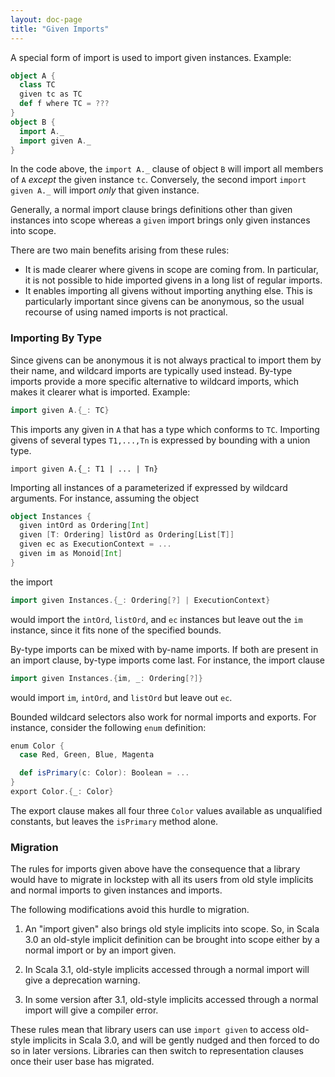 ```yaml
---
layout: doc-page
title: "Given Imports"
---
```


A special form of import is used to import given instances. Example:
```scala
object A {
  class TC
  given tc as TC
  def f where TC = ???
}
object B {
  import A._
  import given A._
}
```
In the code above, the `import A._` clause of object `B` will import all members
of `A` _except_ the given instance `tc`. Conversely, the second import `import given A._` will import _only_ that given instance.

Generally, a normal import clause brings definitions other than given instances into scope whereas a `given` import brings only given instances into scope.

There are two main benefits arising from these rules:

 - It is made clearer where givens in scope are coming from.
   In particular, it is not possible to hide imported givens in a long list of regular imports.
 - It enables importing all givens
   without importing anything else. This is particularly important since givens
   can be anonymous, so the usual recourse of using named imports is not
   practical.

### Importing By Type

Since givens can be anonymous it is not always practical to import them by their name, and wildcard imports are typically used instead. By-type imports provide a more specific alternative to wildcard imports, which makes it clearer what is imported. Example:

```scala
import given A.{_: TC}
```
This imports any given in `A` that has a type which conforms to `TC`. Importing givens of several types `T1,...,Tn`
is expressed by bounding with a union type.
```
import given A.{_: T1 | ... | Tn}
```
Importing all instances of a parameterized if expressed by wildcard arguments.
For instance, assuming the object
```scala
object Instances {
  given intOrd as Ordering[Int]
  given [T: Ordering] listOrd as Ordering[List[T]]
  given ec as ExecutionContext = ...
  given im as Monoid[Int]
}
```
the import
```scala
import given Instances.{_: Ordering[?] | ExecutionContext}
```
would import the `intOrd`, `listOrd`, and `ec` instances but leave out the `im` instance, since it fits none of the specified bounds.

By-type imports can be mixed with by-name imports. If both are present in an import clause, by-type imports come last. For instance, the import clause
```scala
import given Instances.{im, _: Ordering[?]}
```
would import `im`, `intOrd`, and `listOrd` but leave out `ec`.

Bounded wildcard selectors also work for normal imports and exports. For instance, consider the following `enum` definition:
```scala
enum Color {
  case Red, Green, Blue, Magenta

  def isPrimary(c: Color): Boolean = ...
}
export Color.{_: Color}
```
The export clause makes all four three `Color` values available as unqualified constants, but
leaves the `isPrimary` method alone.

### Migration

The rules for imports given above have the consequence that a library
would have to migrate in lockstep with all its users from old style implicits and
normal imports to given instances and imports.

The following modifications avoid this hurdle to migration.

 1. An "import given" also brings old style implicits into scope. So, in Scala 3.0
    an old-style implicit definition can be brought into scope either by a normal import or by an import given.

 2. In Scala 3.1, old-style implicits accessed through a normal import
    will give a deprecation warning.

 3. In some version after 3.1, old-style implicits accessed through a normal import
    will give a compiler error.

These rules mean that library users can use `import given` to access old-style implicits in Scala 3.0,
and will be gently nudged and then forced to do so in later versions. Libraries can then switch to
representation clauses once their user base has migrated.
